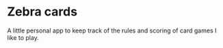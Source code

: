 # Zebra cards

A little personal app to keep track of the rules and scoring of card games I like to play.
